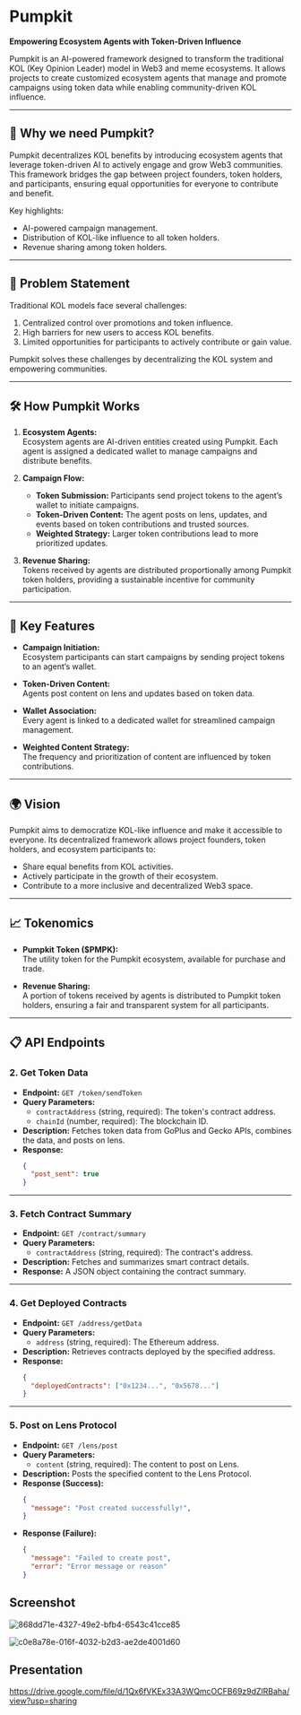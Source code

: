 # Pumpkit

**Empowering Ecosystem Agents with Token-Driven Influence**

Pumpkit is an AI-powered framework designed to transform the traditional KOL (Key Opinion Leader) model in Web3 and meme ecosystems. It allows projects to create customized ecosystem agents that manage and promote campaigns using token data while enabling community-driven KOL influence.

---

## 🚀 **Why we need Pumpkit?**

Pumpkit decentralizes KOL benefits by introducing ecosystem agents that leverage token-driven AI to actively engage and grow Web3 communities. This framework bridges the gap between project founders, token holders, and participants, ensuring equal opportunities for everyone to contribute and benefit.

Key highlights:
- AI-powered campaign management.
- Distribution of KOL-like influence to all token holders.
- Revenue sharing among token holders.

---

## 🎯 **Problem Statement**

Traditional KOL models face several challenges:
1. Centralized control over promotions and token influence.
2. High barriers for new users to access KOL benefits.
3. Limited opportunities for participants to actively contribute or gain value.

Pumpkit solves these challenges by decentralizing the KOL system and empowering communities.

---

## 🛠️ **How Pumpkit Works**

1. **Ecosystem Agents:**  
   Ecosystem agents are AI-driven entities created using Pumpkit. Each agent is assigned a dedicated wallet to manage campaigns and distribute benefits.

2. **Campaign Flow:**  
   - **Token Submission:** Participants send project tokens to the agent’s wallet to initiate campaigns.
   - **Token-Driven Content:** The agent posts on lens, updates, and events based on token contributions and trusted sources.
   - **Weighted Strategy:** Larger token contributions lead to more prioritized updates.

3. **Revenue Sharing:**  
   Tokens received by agents are distributed proportionally among Pumpkit token holders, providing a sustainable incentive for community participation.

---

## 🌟 **Key Features**

- **Campaign Initiation:**  
  Ecosystem participants can start campaigns by sending project tokens to an agent’s wallet.

- **Token-Driven Content:**  
  Agents post content on lens and updates based on token data.

- **Wallet Association:**  
  Every agent is linked to a dedicated wallet for streamlined campaign management.

- **Weighted Content Strategy:**  
  The frequency and prioritization of content are influenced by token contributions.

---

## 🌍 **Vision**

Pumpkit aims to democratize KOL-like influence and make it accessible to everyone. Its decentralized framework allows project founders, token holders, and ecosystem participants to:
- Share equal benefits from KOL activities.
- Actively participate in the growth of their ecosystem.
- Contribute to a more inclusive and decentralized Web3 space.

---

## 📈 **Tokenomics**

- **Pumpkit Token ($PMPK):**  
  The utility token for the Pumpkit ecosystem, available for purchase and trade.

- **Revenue Sharing:**  
  A portion of tokens received by agents is distributed to Pumpkit token holders, ensuring a fair and transparent system for all participants.

---

## 📋 **API Endpoints**


### 2. **Get Token Data**
- **Endpoint:** `GET /token/sendToken`  
- **Query Parameters:**
  - `contractAddress` (string, required): The token's contract address.
  - `chainId` (number, required): The blockchain ID.  
- **Description:** Fetches token data from GoPlus and Gecko APIs, combines the data, and posts on lens.  
- **Response:**
  ```json
  {
    "post_sent": true
  }
  ```

---

### 3. **Fetch Contract Summary**
- **Endpoint:** `GET /contract/summary`  
- **Query Parameters:**
  - `contractAddress` (string, required): The contract's address.  
- **Description:** Fetches and summarizes smart contract details.  
- **Response:** A JSON object containing the contract summary.

---

### 4. **Get Deployed Contracts**
- **Endpoint:** `GET /address/getData`  
- **Query Parameters:**
  - `address` (string, required): The Ethereum address.  
- **Description:** Retrieves contracts deployed by the specified address.  
- **Response:**
  ```json
  {
    "deployedContracts": ["0x1234...", "0x5678..."]
  }
  ```

---

### 5. **Post on Lens Protocol**
- **Endpoint:** `GET /lens/post`  
- **Query Parameters:**
  - `content` (string, required): The content to post on Lens.  
- **Description:** Posts the specified content to the Lens Protocol.  
- **Response (Success):**
  ```json
  {
    "message": "Post created successfully!",
  }
  ```
- **Response (Failure):**
  ```json
  {
    "message": "Failed to create post",
    "error": "Error message or reason"
  }
  ```

## Screenshot

![868dd71e-4327-49e2-bfb4-6543c41cce85](https://github.com/user-attachments/assets/90e8ea16-a47f-45f0-9a74-415fd78e6bfb)

![c0e8a78e-016f-4032-b2d3-ae2de4001d60](https://github.com/user-attachments/assets/c4b3dcfa-87c4-4ecb-bcd5-6d694df94be9)


## Presentation
https://drive.google.com/file/d/1Qx6fVKEx33A3WQmcOCFB69z9dZlRBaha/view?usp=sharing



